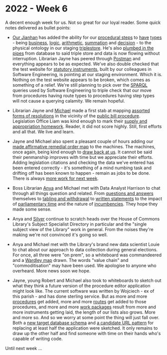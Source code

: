 # 2022 - Week 6

A decent enough week for us. Not so great for our loyal reader. Some quick notes delivered as bullet points:

* [Our Jianhan](https://twitter.com/jianhanzhu) has added the ability for our [procedural steps](https://ukparliament.github.io/ontologies/procedure/procedure-ontology.html#d4e175) to [have](https://ukparliament.github.io/ontologies/procedure/procedure-ontology.html#d4e405) [types](https://ukparliament.github.io/ontologies/procedure/procedure-ontology.html#d4e186) - being [business](https://ukparliament.github.io/ontologies/procedure/maps/meta/design-notes/#current-states-of-a-business-step), [logic](https://ukparliament.github.io/ontologies/procedure/maps/meta/design-notes/#logic-steps), [arithmetic](https://ukparliament.github.io/ontologies/procedure/maps/meta/design-notes/#arithmetic-steps), [summation](https://ukparliament.github.io/ontologies/procedure/maps/meta/design-notes/#summation-steps) and [decision](https://ukparliament.github.io/ontologies/procedure/maps/meta/design-notes/#decision-steps) - to the physical ontology in our staging [triplestore](https://en.wikipedia.org/wiki/Triplestore). He's also [plumbed in the pipes](https://github.com/ukparliament/Orchestration) from database to said triple store and data is now flowing without interruption. Librarian Jayne has peered through [Postman](https://www.postman.com/) and everything appears to be as expected. We've also double checked that the test website for [statutory instruments](https://en.wikipedia.org/wiki/Statutory_instrument_(UK)), built by our colleagues in Software Engineering, is pointing at our staging environment. Which it is. Nothing on the test website appears to be broken, which comes as something of a relief. We're still planning to pick over the [SPARQL](https://en.wikipedia.org/wiki/SPARQL) queries used by Software Engineering to triple check that our move from procedures having route types to procedures having step types will not cause a querying calamity. We remain hopeful.

* Librarian Jayne and [Michael](https://twitter.com/fantasticlife) made a first stab at mapping [assorted forms of resolutions](https://ukparliament.github.io/ontologies/procedure/maps/legislation/primary/#resolutions) in the vicinity of the [public bill procedure](https://ukparliament.github.io/ontologies/procedure/maps/legislation/primary/). Legislation Office Liam was kind enough to mark their [supply and appropriation homework](https://ukparliament.github.io/ontologies/procedure/maps/legislation/primary/public-bills/components/resolutions/supply-and-appropriation/supply-and-appropriation.pdf). Reader, it did not score highly. Still, first efforts and all that. We live and learn.

* Jayne and Michael also spent a pleasant couple of hours adding our [made affirmative remedial order map](https://ukparliament.github.io/ontologies/procedure/maps/legislation/secondary/statutory-instruments/super-affirmative-procedures/remedial-orders/made-affirmative/made-affirmative.pdf) to the machines. The machines, once again, being kind enough to [draw back at us](https://ukparliament.github.io/ontologies/procedure/maps/legislation/secondary/statutory-instruments/super-affirmative-procedures/remedial-orders/made-affirmative/made-affirmative.svg). It cannot be said their penmanship improves with time but we appreciate their efforts. Adding legislation citations and checking the data we've entered has been entered correctly - it's something of a mind numbing task and drifting off has been known to happen - remain as jobs to be done. There is always [more work for next week](https://trello.com/c/KieY0lCJ/220-es-jchr-remedial-order-made-procedure).

* Boss Librarian [Anya](https://twitter.com/bitten_) and Michael met with Data Analyst Harrison to chat through all things question and related. From [questions and answers](https://ukparliament.github.io/ontologies/question-and-answer/question-and-answer-ontology.html) themselves to [tabling and withdrawal](https://ukparliament.github.io/ontologies/tabling/tabling-ontology.html) to [written statements](https://ukparliament.github.io/ontologies/written-statement/written-statement-ontology.html) to the impact of [parliamentary time](https://ukparliament.github.io/ontologies/time-period/time-period-ontology.html) and the nature of [incumbencies](https://ukparliament.github.io/ontologies/agency/agency-ontology.html#d4e98). They hope they made some sense.

* Anya and [Silver](https://twitter.com/silveroliver) continue to scratch heads over the House of Commons Library's Subject Specialist Directory in particular and the "single subject view of the Library" work in general. From the noises they're making we're not convinced it's going so well.

* Anya and Michael met with the Library's brand new data scientist Louie to chat about our approach to data collection during general elections. For once, all three were "on prem", so a whiteboard was commandeered and a [Wardley map](https://en.wikipedia.org/wiki/Wardley_map) drawn. The words "value chain" and "commoditisation" may have been used. We apologise to anyone who overheard. More news soon we hope.

* Jayne, young Robert and Michael also took to whiteboards to sketch out what they think a future version of the procedure editor application might look like. The current software was written by Wojciech - ex of this parish - and has done sterling service. But as more and more [procedures](https://ukparliament.github.io/ontologies/procedure/procedure-ontology.html#d4e153) get added, more and more [routes](https://ukparliament.github.io/ontologies/procedure/procedure-ontology.html#d4e164) get added to those procedures, and more and more [work packages](https://ukparliament.github.io/ontologies/procedure/procedure-ontology.html#d4e222) result from more and more instruments getting laid, the length of our lists also grows. More and more so. And so we worry at some point the thing will just fall over. Both a [new target database schema](https://github.com/ukparliament/ontologies/blob/master/procedure/meta/editor/target/schema.svg) and [a candidate URL pattern](https://twitter.com/fantasticlife/status/1491807475582091269) for replacing at least half the application were sketched. It only remains to draw up the other half and find someone with time on their hands who's capable of writing code.

Until next week ...